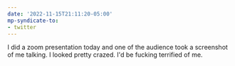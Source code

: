 ```yaml
---
date: '2022-11-15T21:11:20-05:00'
mp-syndicate-to:
- twitter
---
```


I did a zoom presentation today and one of the audience took a screenshot of me talking. I looked pretty crazed. I'd be fucking terrified of me.